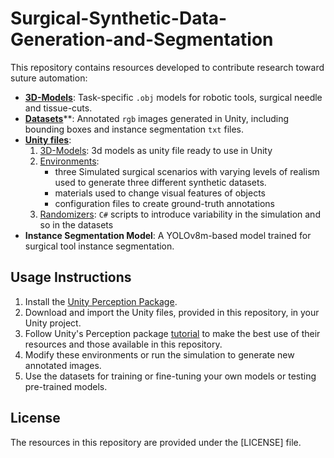 # Surgical-Synthetic-Data-Generation-and-Segmentation

This repository contains resources developed to contribute research toward suture automation:

- [**3D-Models**](https://github.com/PietroLeoncini/Surgical-Synthetic-Data-Generation-and-Segmentation/tree/main/3D-Models): Task-specific `.obj` models for robotic tools, surgical needle and tissue-cuts.
- [**Datasets**](https://github.com/PietroLeoncini/Surgical-Synthetic-Data-Generation-and-Segmentation/tree/main/Datasets)**: Annotated `rgb` images generated in Unity, including bounding boxes and instance segmentation `txt` files.
- [**Unity files**](https://github.com/PietroLeoncini/Surgical-Synthetic-Data-Generation-and-Segmentation/tree/main/Unity):
    1. [3D-Models](https://github.com/PietroLeoncini/Surgical-Synthetic-Data-Generation-and-Segmentation/tree/main/Unity/3D-Models): 3d models as unity file ready to use in Unity
    2. [Environments](https://github.com/PietroLeoncini/Surgical-Synthetic-Data-Generation-and-Segmentation/tree/main/Unity/Environments): 
        - three Simulated surgical scenarios with varying levels of realism used to generate three different synthetic datasets.
        - materials used to change visual features of objects
        - configuration files to create ground-truth annotations
    3. [Randomizers](https://github.com/PietroLeoncini/Surgical-Synthetic-Data-Generation-and-Segmentation/tree/main/Unity/Randomizers): `C#` scripts to introduce variability in the simulation and so in the datasets
- **Instance Segmentation Model**: A YOLOv8m-based model trained for surgical tool instance segmentation.

## Usage Instructions

1. Install the [Unity Perception Package](https://docs.unity3d.com/Packages/com.unity.perception@1.0/manual/index.html).
2. Download and import the Unity files, provided in this repository, in your Unity project.
3. Follow Unity's Perception package [tutorial](https://github.com/Unity-Technologies/com.unity.perception) to make the best use of their resources and those available in this repository.
4. Modify these environments or run the simulation to generate new annotated images.
5. Use the datasets for training or fine-tuning your own models or testing pre-trained models.


## License

The resources in this repository are provided under the [LICENSE] file.
